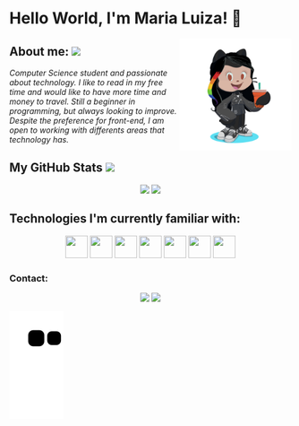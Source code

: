 <h1>Hello World, I'm Maria Luiza! 👋</h1>

<img src="https://github.com/marialuizalenti/marialuizalenti/blob/main/imgs/octocatMalu.png" width="200" align="right"/>
<h2>About me:  <img src="https://media.giphy.com/media/APIyQuymmvSCp2TvS7/giphy.gif" width="40"/></h2>
<em>
Computer Science student and passionate about technology.
I like to read in my free time and would like to have more time and money to travel. 
Still a beginner in programming, but always looking to improve. Despite the preference for front-end, I am open to working with differents areas that technology has.
</em>

<h2> My GitHub Stats <img src="https://media.giphy.com/media/lRLzrbhmh5pFf4jOga/giphy.gif" width="40"/></h2>
<div align="center">
<img src="https://github-readme-stats.vercel.app/api?username=marialuizalenti&show_icons=true&theme=tokyonight"  heigth="400" width="400"/>
<img src="https://github-readme-stats.vercel.app/api/top-langs/?username=marialuizalenti&langs_count=8&layout=compact&theme=tokyonight" heigth="400" width="400"/>
</div>

<h2>Technologies I'm currently familiar with:</h2>
<div align="center">
<img src="https://cdn.jsdelivr.net/gh/devicons/devicon/icons/html5/html5-original.svg" width="40" height="40"/>  <img src="https://cdn.jsdelivr.net/gh/devicons/devicon/icons/css3/css3-original.svg" width="40" height="40"/>  <img src="https://cdn.jsdelivr.net/gh/devicons/devicon/icons/javascript/javascript-original.svg" width="40" height="40"/>  <img src="https://cdn.jsdelivr.net/gh/devicons/devicon/icons/c/c-original.svg" width="40" height="40"/>  <img src="https://cdn.jsdelivr.net/gh/devicons/devicon/icons/java/java-original.svg" width="40" height="40"/>  <img src="https://cdn.jsdelivr.net/gh/devicons/devicon/icons/vscode/vscode-original.svg" width="40" height="40"/>  <img src="https://cdn.jsdelivr.net/gh/devicons/devicon/icons/github/github-original.svg" width="40" height="40"/>
</div>

<h3>Contact:</h3>
<div align="center">
<a href="https://instagram.com/malulenti" target="_blank"><img src="https://img.shields.io/badge/-Instagram-%23E4405F?style=for-the-badge&logo=instagram&logoColor=white" target="_blank"></a>
<a href="https://www.linkedin.com/in/marialuizalenti" target="_blank"><img src="https://img.shields.io/badge/-LinkedIn-%230077B5?style=for-the-badge&logo=linkedin&logoColor=white" target="_blank"></a>   
</div>
  
![Snake animation](https://github.com/marialuizalenti/marialuizalenti/blob/output/github-contribution-grid-snake.svg)


